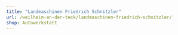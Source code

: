 ```yaml
---
title: "Landmaschinen Friedrich Schnitzler"
url: /weilheim-an-der-teck/landmaschinen-friedrich-schnitzler/
shop: Autowerkstatt
---
```


